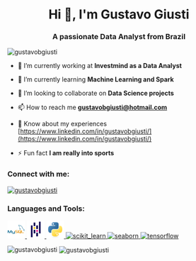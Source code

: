 <h1 align="center">Hi 👋, I'm Gustavo Giusti</h1>
<h3 align="center">A passionate Data Analyst from Brazil</h3>

<p align="left"> <img src="https://komarev.com/ghpvc/?username=gustavobgiusti&label=Profile%20views&color=0e75b6&style=flat" alt="gustavobgiusti" /> </p>

- 🔭 I’m currently working at **Investmind as a Data Analyst**

- 🌱 I’m currently learning **Machine Learning and Spark**

- 👯 I’m looking to collaborate on **Data Science projects**

- 📫 How to reach me **gustavobgiusti@hotmail.com**

- 📄 Know about my experiences [https://www.linkedin.com/in/gustavobgiusti/](https://www.linkedin.com/in/gustavobgiusti/)

- ⚡ Fun fact **I am really into sports**

<h3 align="left">Connect with me:</h3>
<p align="left">
<a href="https://linkedin.com/in/gustavobgiusti" target="blank"><img align="center" src="https://raw.githubusercontent.com/rahuldkjain/github-profile-readme-generator/master/src/images/icons/Social/linked-in-alt.svg" alt="gustavobgiusti" height="30" width="40" /></a>
</p>

<h3 align="left">Languages and Tools:</h3>
<p align="left"> <a href="https://www.mysql.com/" target="_blank" rel="noreferrer"> <img src="https://raw.githubusercontent.com/devicons/devicon/master/icons/mysql/mysql-original-wordmark.svg" alt="mysql" width="40" height="40"/> </a> <a href="https://pandas.pydata.org/" target="_blank" rel="noreferrer"> <img src="https://raw.githubusercontent.com/devicons/devicon/2ae2a900d2f041da66e950e4d48052658d850630/icons/pandas/pandas-original.svg" alt="pandas" width="40" height="40"/> </a> <a href="https://www.python.org" target="_blank" rel="noreferrer"> <img src="https://raw.githubusercontent.com/devicons/devicon/master/icons/python/python-original.svg" alt="python" width="40" height="40"/> </a> <a href="https://scikit-learn.org/" target="_blank" rel="noreferrer"> <img src="https://upload.wikimedia.org/wikipedia/commons/0/05/Scikit_learn_logo_small.svg" alt="scikit_learn" width="40" height="40"/> </a> <a href="https://seaborn.pydata.org/" target="_blank" rel="noreferrer"> <img src="https://seaborn.pydata.org/_images/logo-mark-lightbg.svg" alt="seaborn" width="40" height="40"/> </a> <a href="https://www.tensorflow.org" target="_blank" rel="noreferrer"> <img src="https://www.vectorlogo.zone/logos/tensorflow/tensorflow-icon.svg" alt="tensorflow" width="40" height="40"/> </a> </p>

<p><img align="left" src="https://github-readme-stats.vercel.app/api/top-langs?username=gustavobgiusti&show_icons=true&locale=en&layout=compact" alt="gustavobgiusti" /></p>

<p>&nbsp;<img align="center" src="https://github-readme-stats.vercel.app/api?username=gustavobgiusti&show_icons=true&locale=en" alt="gustavobgiusti" /></p>

